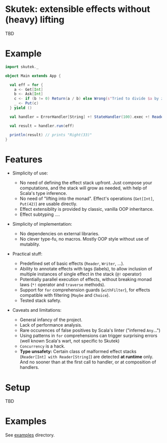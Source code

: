 # Skutek: extensible effects without (heavy) lifting

TBD

# Example
```scala
import skutek._

object Main extends App {

  val eff = for {
    a <- Get[Int]
    b <- Ask[Int]
    c <- if (b != 0) Return(a / b) else Wrong(s"Tried to divide $a by zero")
    _ <- Put(c)
  } yield ()

  val handler = ErrorHandler[String] +! StateHandler(100).exec +! ReaderHandler(3)

  val result = handler.run(eff)

  println(result) // prints "Right(33)"
}
```

# Features

- Simplicity of use:
    - No need of defining the effect stack upfront. Just compose your computations, and the stack will grow as needed, with help of Scala's type inference.
    - No need of "lifting into the monad". Effect's operations (`Get[Int]`, `Put(42)`) are usable directly. 
    - Effect extensiblity is provided by classic, vanilla OOP inheritance.
    - Effect subtyping ‥‥
    
- Simplicity of implementation:
    - No dependencies on external libraries.
    - No clever type-fu, no macros. Mostly OOP style without use of mutablity.
     
- Practical stuff:
    - Predefined set of basic effects (`Reader`, `Writer`, ...).
    - Ability to annotate effects with tags (labels), to allow inclusion of multiple instances of single effect in the stack (`@!` operator)
    - Potentially parallel execution of effects, without breaking monad laws (`*!` operator and `traverse` methods).
    - Support for `for` comprehension guards (`withFilter`), for effects compatible with filtering (`Maybe` and `Choice`).
    - Tested stack safety.    
    
- Caveats and limitations:
    - General infancy of the project.
    - Lack of performance analysis.
    - Rare occurences of false positives by Scala's linter ("inferred `Any`...")
    - Using patterns in `for` comprehensions can trigger surprising errors (well known Scala's wart, not specific to Skutek)
    - `Concurrency` is a hack.
    - **Type unsafety:** Certain class of malformed effect stacks (`Reader[Int] with Reader[String]`) are detected **at runtime** only. And no sooner than at the first call to handler, or at composition of handlers.

# Setup

TBD

# Examples

See [examples](https://github.com/marcinzh/skutek/tree/master/examples/src/main/scala/skutek_examples) directory.


